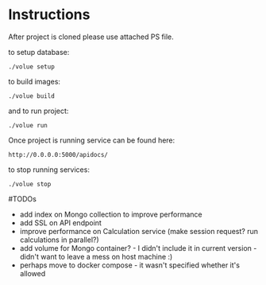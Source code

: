 # Instructions

After project is cloned please use attached PS file.

to setup database:

```
./volue setup
```
to build images:
```
./volue build
```
and to run project:
```
./volue run
```
Once project is running service can be found here:
```
http://0.0.0.0:5000/apidocs/
```
to stop running services:
```
./volue stop
```
#TODOs
* add index on Mongo collection to improve performance
* add SSL on API endpoint
* improve performance on Calculation service (make session request? run calculations in parallel?)
* add volume for Mongo container? - I didn't include it in current version - didn't want to leave a mess on host machine :)
* perhaps move to docker compose - it wasn't specified whether it's allowed